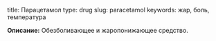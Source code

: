 title: Парацетамол
type: drug
slug: paracetamol
keywords: жар, боль, температура

**Описание:** Обезболивающее и жаропонижающее средство.